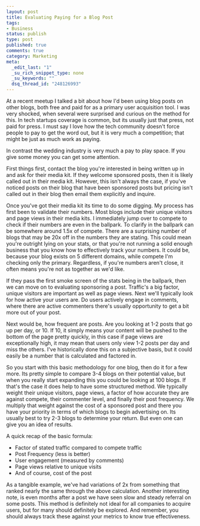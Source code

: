 ```yaml
--- 
layout: post
title: Evaluating Paying for a Blog Post
tags: 
- Business
status: publish
type: post
published: true
comments: true
category: Marketing
meta: 
  _edit_last: "1"
  _su_rich_snippet_type: none
  _su_keywords: ""
  dsq_thread_id: "248126993"
---
```

At a recent meetup I talked a bit about how I'd been using blog posts on other blogs, both free and paid for as a primary user acquisition tool. I was very shocked, when several were surprised and curious on the method for this. In tech startups coverage is common, but its usually just that press, not paid for press. I must say I love how the tech community doesn't force people to pay to get the word out, but it is very much a competition; that might be just as much work as paying.

In contrast the wedding industry is very much a pay to play space. If you give some money you can get some attention.

<!--more-->
First things first, contact the blog you're interested in being written up in and ask for their media kit. If they welcome sponsored posts, then it is likely called out in their media kit. However, this isn't always the case, if you've noticed posts on their blog that have been sponsored posts but pricing isn't called out in their blog then email them explicitly and inquire.

Once you've got their media kit its time to do some digging. My process has first been to validate their numbers. Most blogs include their unique visitors and page views in their media kits. I immediately jump over to compete to check if their numbers are even in the ballpark. To clarify in the ballpark can be somewhere around 1.5x of compete. There are a surprising number of blogs that may be 20x off in the numbers they are stating. This could mean you're outright lying on your stats, or that you're not running a solid enough business that you know how to effectively track your numbers. It could be, because your blog exists on 5 different domains, while compete I'm checking only the primary. Regardless, if you're numbers aren't close, it often means you're not as together as we'd like.

If they pass the first smoke screen of the stats being in the ballpark, then we can move on to evaluating sponsoring a post. Traffic's a big factor, unique visitors are important as well as page views. Next we'll typically look for how active your users are. Do users actively engage in comments, where there are active commenters there's usually opportunity to get a bit more out of your post.

Next would be, how frequent are posts. Are you looking at 1-2 posts that go up per day, or 10. If 10, it simply means your content will be pushed to the bottom of the page pretty quickly, in this case if page views are exceptionally high, it may mean that users only view 1-2 posts per day and miss the others. I've historically done this on a subjective basis, but it could easily be a number that is calculated and factored in.

So you start with this basic methodology for one blog, then do it for a few more. Its pretty simple to compare 3-4 blogs on their potential value, but when you really start expanding this you could be looking at 100 blogs. If that's the case it does help to have some structured method. We typically weight their unique visitors, page views, a factor of how accurate they are against compete, their commenter level, and finally their post frequency. We multiply that weight against the cost of a sponsored post and there you have your priority in terms of which blogs to begin advertising on. Its usually best to try 2-3 blogs to determine your return. But even one can give you an idea of results.

A quick recap of the basic formula:
<ul>
	<li>Factor of stated traffic compared to compete traffic</li>
	<li>Post Frequency (less is better)</li>
	<li>User engagement (measured by comments)</li>
	<li>Page views relative to unique visits</li>
	<li>And of course, cost of the post</li>
</ul>
As a tangible example, we've had variations of 2x from something that ranked nearly the same through the above calculation. Another interesting note, is even months after a post we have seen slow and steady referral on some posts. This method is definitely not ideal for all companies to acquire users, but for many should definitely be explored. And remember, you should always track these against your metrics to know true effectiveness.

